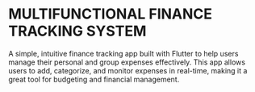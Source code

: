 

<h1>MULTIFUNCTIONAL FINANCE TRACKING SYSTEM</h1>


<p>A simple, intuitive finance tracking app built with Flutter to help users manage their personal and group expenses effectively. This app allows users to add, categorize, and monitor expenses in real-time, making it a great tool for budgeting and financial management.</p>
 
 
